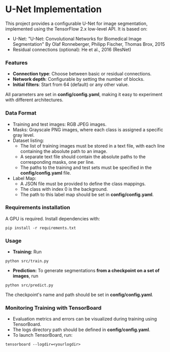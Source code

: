 # U-Net Implementation
This project provides a configurable U-Net for image segmentation, implemented using the TensorFlow 2.x low-level API. It is based on:

- U-Net: "U-Net: Convolutional Networks for Biomedical Image Segmentation" By Olaf Ronneberger, Philipp Fischer, Thomas Brox, 2015
- Residual connections (optional): He et al., 2016 (ResNet)

### Features

- **Connection type**: Choose between basic or residual connections.
- **Network depth**: Configurable by setting the number of blocks.
- **Initial filters**: Start from 64 (default) or any other value.

All parameters are set in **config/config.yaml**, making it easy to experiment with different architectures.

### Data Format

- Training and test images: RGB JPEG images.
- Masks: Grayscale PNG images, where each class is assigned a specific gray level.
- Dataset listing:
    - The list of training images must be stored in a text file, with each line containing the absolute path to an image.
    - A separate text file should contain the absolute paths to the corresponding masks, one per line.
    - The paths to the training and test sets must be specified in the **config/config.yaml** file.
- Label Map:
    - A JSON file must be provided to define the class mappings.
    - The class with index 0 is the background.
    - The path to this label map should be set in **config/config.yaml**.
### Requirements installation

A GPU is required. Install dependencies with:
```
pip install -r requirements.txt
```
### Usage

- **Training:** Run 
```
python src/train.py
```
- **Prediction:** To generate segmentations **from a checkpoint on a set of images**, run 
```
python src/predict.py
``` 
The checkpoint's name and path should be set in **config/config.yaml**.

### Monitoring Training with TensorBoard

- Evaluation metrics and errors can be visualized during training using TensorBoard.
- The logs directory path should be defined in **config/config.yaml**.
- To launch TensorBoard, run:
```
tensorboard --logdir=<yourlogdir>
```